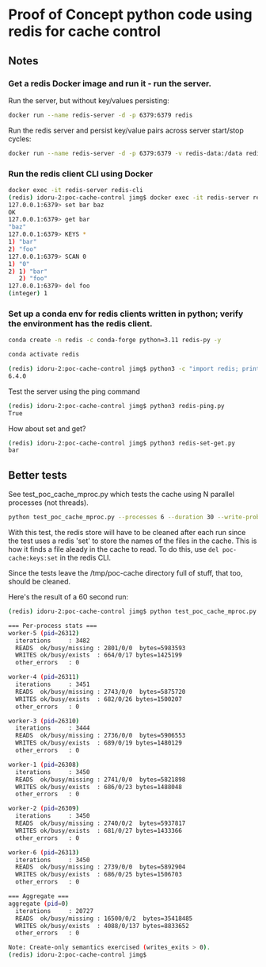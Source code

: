 # Proof of Concept python code using redis for cache control 

## Notes

### Get a redis Docker image and run it - run the server.

Run the server, but without key/values persisting:
```bash
docker run --name redis-server -d -p 6379:6379 redis
```

Run the redis server and persist key/value pairs across server start/stop cycles:
```bash
docker run --name redis-server -d -p 6379:6379 -v redis-data:/data redis redis-server --appendonly yes
```

### Run the redis client CLI using Docker
```bash
docker exec -it redis-server redis-cli
(redis) idoru-2:poc-cache-control jimg$ docker exec -it redis-server redis-cli
127.0.0.1:6379> set bar baz
OK
127.0.0.1:6379> get bar
"baz"
127.0.0.1:6379> KEYS *
1) "bar"
2) "foo"
127.0.0.1:6379> SCAN 0
1) "0"
2) 1) "bar"
   2) "foo"
127.0.0.1:6379> del foo
(integer) 1
```

### Set up a conda env for redis clients written in python; verify the environment has the redis client.

```bash
conda create -n redis -c conda-forge python=3.11 redis-py -y

conda activate redis

(redis) idoru-2:poc-cache-control jimg$ python3 -c "import redis; print(redis.__version__)"
6.4.0
```

Test the server using the ping command

```bash
(redis) idoru-2:poc-cache-control jimg$ python3 redis-ping.py 
True
```

How about set and get?

```bash
(redis) idoru-2:poc-cache-control jimg$ python3 redis-set-get.py 
bar
```

## Better tests

See test_poc_cache_mproc.py which tests the cache using N parallel processes (not threads).

```bash
python test_poc_cache_mproc.py --processes 6 --duration 30 --write-prob 0.20
```

With this test, the redis store will have to be cleaned after each run since the test uses
a redis 'set' to store the names of the files in the cache. This is how it finds a file aleady
in the cache to read. To do this, use ```del poc-cache:keys:set``` in the redis CLI.

Since the tests leave the /tmp/poc-cache directory full of stuff, that too, should be cleaned.

Here's the result of a 60 second run:

```bash
(redis) idoru-2:poc-cache-control jimg$ python test_poc_cache_mproc.py --processes 6 --duration 60 --write-prob 0.20

=== Per-process stats ===
worker-5 (pid=26312)
  iterations     : 3482
  READS  ok/busy/missing : 2801/0/0  bytes=5983593
  WRITES ok/busy/exists  : 664/0/17 bytes=1425199
  other_errors   : 0

worker-4 (pid=26311)
  iterations     : 3451
  READS  ok/busy/missing : 2743/0/0  bytes=5875720
  WRITES ok/busy/exists  : 682/0/26 bytes=1500207
  other_errors   : 0

worker-3 (pid=26310)
  iterations     : 3444
  READS  ok/busy/missing : 2736/0/0  bytes=5906553
  WRITES ok/busy/exists  : 689/0/19 bytes=1480129
  other_errors   : 0

worker-1 (pid=26308)
  iterations     : 3450
  READS  ok/busy/missing : 2741/0/0  bytes=5821898
  WRITES ok/busy/exists  : 686/0/23 bytes=1488048
  other_errors   : 0

worker-2 (pid=26309)
  iterations     : 3450
  READS  ok/busy/missing : 2740/0/2  bytes=5937817
  WRITES ok/busy/exists  : 681/0/27 bytes=1433366
  other_errors   : 0

worker-6 (pid=26313)
  iterations     : 3450
  READS  ok/busy/missing : 2739/0/0  bytes=5892904
  WRITES ok/busy/exists  : 686/0/25 bytes=1506703
  other_errors   : 0

=== Aggregate ===
aggregate (pid=0)
  iterations     : 20727
  READS  ok/busy/missing : 16500/0/2  bytes=35418485
  WRITES ok/busy/exists  : 4088/0/137 bytes=8833652
  other_errors   : 0

Note: Create-only semantics exercised (writes_exits > 0).
(redis) idoru-2:poc-cache-control jimg$ 
```